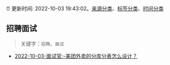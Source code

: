 :alarm_clock: 更新时间: 2022-10-03 19:43:02。[来源分类](../README.md)、[标签分类](../TAGS.md)、[时间分类](../TIMELINE.md)

## 招聘面试


> 关键字：`招聘`、`面试`



- [2022-10-03-面试官:-美团外卖的分库分表怎么设计？](https://toutiao.io/k/5u4v9wc) 